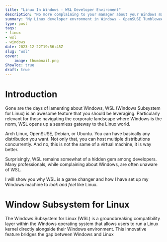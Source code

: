 ```yaml
---
title: "Linux In Windows - WSL Developer Enviroment"
description: "No more complaining to your manager about your Windows machine"
summary: "My Linux developer envronment in Windows - OpenSUSE Tumbleweed, Terminal, Polybar, WM"
type: post
tags: 
- linux
- wsl
- windows
date: 2023-12-22T19:56:45Z
slug: "wsl"
cover: 
    image: thumbnail.png
ShowToc: true
draft: true
---
```



# Introduction
Gone are the days of lamenting about Windows, WSL (Windows Subsystem for Linux) is an awesome feature that you should be leveraging. Particularly relevant for those navigating the corporate landscape where Windows is the norm, WSL opens up a seamless gateway to the Linux world.

Arch Linux, OpenSUSE, Debian, or Ubuntu. You can have basically any distribution you want. Not only that, you can host multiple distributions concurrently. And no, this is not the same of a virtual machine, it is way better.

Surprisingly, WSL remains somewhat of a hidden gem among developers. Many professionals, while complaining about Windows, are often unaware of WSL.

I will show you why WSL is a game changer and how I have set up my Windows machine to *look and feel* like Linux.

# Window Subsystem for Linux
The Windows Subsystem for Linux (WSL) is a groundbreaking compatibility layer within the Windows operating system that allows users to run a Linux kernel directly alongside their Windows environment. This innovative feature bridges the gap between Windows and Linux


